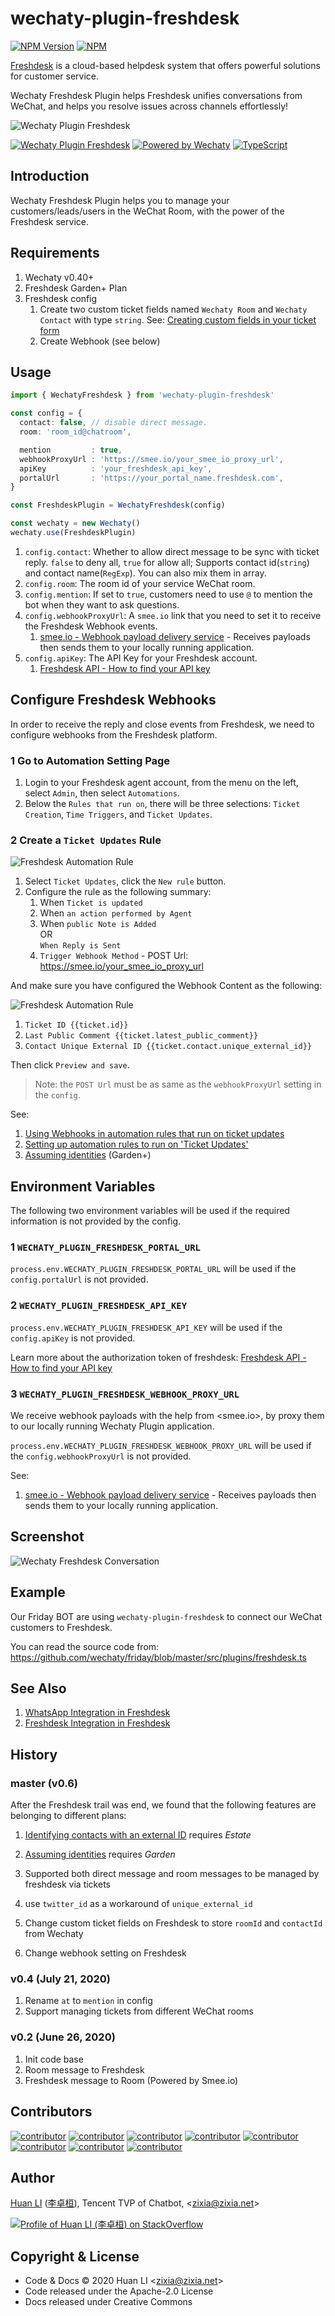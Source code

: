 # wechaty-plugin-freshdesk

[![NPM Version](https://img.shields.io/npm/v/wechaty-plugin-freshdesk?color=brightgreen)](https://www.npmjs.com/package/wechaty-plugin-freshdesk)
[![NPM](https://github.com/wechaty/wechaty-plugin-freshdesk/workflows/NPM/badge.svg)](https://github.com/wechaty/wechaty-plugin-freshdesk/actions?query=workflow%3ANPM)

[Freshdesk](https://freshdesk.com) is a cloud-based helpdesk system that offers powerful solutions for customer service.

Wechaty Freshdesk Plugin helps Freshdesk unifies conversations from WeChat, and helps you resolve issues across channels effortlessly!

![Wechaty Plugin Freshdesk](docs/images/freshdesk-wechaty.png)

[![Wechaty Plugin Freshdesk](https://img.shields.io/badge/Wechaty%20Plugin-Freshdesk-brightgreen.svg)](https://github.com/wechaty/wechaty-plugin-freshdesk)
[![Powered by Wechaty](https://img.shields.io/badge/Powered%20By-Wechaty-brightgreen.svg)](https://github.com/Wechaty/wechaty)
[![TypeScript](https://img.shields.io/badge/%3C%2F%3E-TypeScript-blue.svg)](https://www.typescriptlang.org/)

## Introduction

Wechaty Freshdesk Plugin helps you to manage your customers/leads/users in the WeChat Room, with the power of the Freshdesk service.

## Requirements

1. Wechaty v0.40+
1. Freshdesk Garden+ Plan
1. Freshdesk config
    1. Create two custom ticket fields named `Wechaty Room` and `Wechaty Contact` with type `string`. See: [Creating custom fields in your ticket form](https://support.freshdesk.com/support/solutions/articles/37596-creating-custom-fields-in-your-ticket-form)
    1. Create Webhook (see below)

## Usage

```ts
import { WechatyFreshdesk } from 'wechaty-plugin-freshdesk'

const config = {
  contact: false, // disable direct message.
  room: 'room_id@chatroom',

  mention         : true,
  webhookProxyUrl : 'https://smee.io/your_smee_io_proxy_url',
  apiKey          : 'your_freshdesk_api_key',
  portalUrl       : 'https://your_portal_name.freshdesk.com',
}

const FreshdeskPlugin = WechatyFreshdesk(config)

const wechaty = new Wechaty()
wechaty.use(FreshdeskPlugin)
```

1. `config.contact`: Whether to allow direct message to be sync with ticket reply. `false` to deny all, `true` for allow all; Supports contact id(`string`) and contact name(`RegExp`). You can also mix them in array.
1. `config.room`: The room id of your service WeChat room.
1. `config.mention`: If set to `true`, customers need to use `@` to mention the bot when they want to ask questions.
1. `config.webhookProxyUrl`: A `smee.io` link that you need to set it to receive the Freshdesk Webhook events.
    1. [smee.io - Webhook payload delivery service](https://smee.io/) - Receives payloads then sends them to your locally running application.
1. `config.apiKey`: The API Key for your Freshdesk account.
    1. [Freshdesk API - How to find your API key](https://support.freshdesk.com/support/solutions/articles/215517-how-to-find-your-api-key)

## Configure Freshdesk Webhooks

In order to receive the reply and close events from Freshdesk, we need to configure webhooks from the Freshdesk platform.

### 1 Go to Automation Setting Page

1. Login to your Freshdesk agent account, from the menu on the left, select `Admin`, then select `Automations`.
1. Below the `Rules that run on`, there will be three selections: `Ticket Creation`, `Time Triggers`, and `Ticket Updates`.

### 2 Create a `Ticket Updates` Rule

![Freshdesk Automation Rule](docs/images/freshdesk-automations-rule.png)

1. Select `Ticket Updates`, click the `New rule` button.
1. Configure the rule as the following summary:
    1. When `Ticket is updated`
    1. When `an action performed by Agent`
    1. When `public Note is Added`  
        OR  
        `When Reply is Sent`
    1. `Trigger Webhook Method` - POST Url: <https://smee.io/your_smee_io_proxy_url>

And make sure you have configured the Webhook Content as the following:

![Freshdesk Automation Rule](docs/images/freshdesk-automations-webhook.png)

1. `Ticket ID {{ticket.id}}`
1. `Last Public Comment {{ticket.latest_public_comment}}`
1. `Contact Unique External ID {{ticket.contact.unique_external_id}}`

Then click `Preview and save`.

> Note: the `POST Url` must be as same as the `webhookProxyUrl` setting in the `config`.

See:

1. [Using Webhooks in automation rules that run on ticket updates](https://support.freshdesk.com/support/solutions/articles/132589-using-webhooks-in-automation-rules-that-run-on-ticket-updates)
1. [Setting up automation rules to run on 'Ticket Updates'](https://support.freshdesk.com/support/solutions/articles/99047-setting-up-automation-rules-to-run-on-ticket-updates)
1. [Assuming identities](https://support.freshdesk.com/support/solutions/articles/224634-assuming-identities) (Garden+)

## Environment Variables

The following two environment variables will be used if the required information is not provided by the config.

### 1 `WECHATY_PLUGIN_FRESHDESK_PORTAL_URL`

`process.env.WECHATY_PLUGIN_FRESHDESK_PORTAL_URL` will be used if the `config.portalUrl` is not provided.

### 2 `WECHATY_PLUGIN_FRESHDESK_API_KEY`

`process.env.WECHATY_PLUGIN_FRESHDESK_API_KEY` will be used if the `config.apiKey` is not provided.

Learn more about the authorization token of freshdesk: [Freshdesk API - How to find your API key](https://support.freshdesk.com/support/solutions/articles/215517-how-to-find-your-api-key)

### 3 `WECHATY_PLUGIN_FRESHDESK_WEBHOOK_PROXY_URL`

We receive webhook payloads with the help from <smee.io>, by proxy them to our locally running Wechaty Plugin application.

`process.env.WECHATY_PLUGIN_FRESHDESK_WEBHOOK_PROXY_URL` will be used if the `config.webhookProxyUrl` is not provided.

See:

1. [smee.io - Webhook payload delivery service](https://smee.io/) - Receives payloads then sends them to your locally running application.

## Screenshot

![Wechaty Freshdesk Conversation](docs/images/wechaty-freshdesk-conversation.png)

## Example

Our Friday BOT are using `wechaty-plugin-freshdesk` to connect our WeChat customers to Freshdesk.

You can read the source code from: <https://github.com/wechaty/friday/blob/master/src/plugins/freshdesk.ts>

## See Also

1. [WhatsApp Integration in Freshdesk](https://support.freshdesk.com/support/solutions/articles/238137-whatsapp-integration)
1. [Freshdesk Integration in Freshdesk](https://support.freshchat.com/support/solutions/articles/50000000131-freshdesk-integration)

## History

### master (v0.6)

After the Freshdesk trail was end, we found that the following features are belonging to different plans:

1. [Identifying contacts with an external ID](https://support.freshdesk.com/support/solutions/articles/226804-identifying-contacts-with-an-external-id) requires _Estate_
1. [Assuming identities](https://support.freshdesk.com/support/solutions/articles/224634-assuming-identities) requires _Garden_

1. Supported both direct message and room messages to be managed by freshdesk via tickets
1. use `twitter_id` as a workaround of `unique_external_id`
1. Change custom ticket fields on Freshdesk to store `roomId` and `contactId` from Wechaty
1. Change webhook setting on Freshdesk

### v0.4 (July 21, 2020)

1. Rename `at` to `mention` in config
1. Support managing tickets from different WeChat rooms

### v0.2 (June 26, 2020)

1. Init code base
1. Room message to Freshdesk
1. Freshdesk message to Room (Powered by Smee.io)

## Contributors

[![contributor](https://sourcerer.io/fame/huan/wechaty/wechaty-plugin-freshdesk/images/0)](https://sourcerer.io/fame/huan/wechaty/wechaty-plugin-freshdesk/links/0)
[![contributor](https://sourcerer.io/fame/huan/wechaty/wechaty-plugin-freshdesk/images/1)](https://sourcerer.io/fame/huan/wechaty/wechaty-plugin-freshdesk/links/1)
[![contributor](https://sourcerer.io/fame/huan/wechaty/wechaty-plugin-freshdesk/images/2)](https://sourcerer.io/fame/huan/wechaty/wechaty-plugin-freshdesk/links/2)
[![contributor](https://sourcerer.io/fame/huan/wechaty/wechaty-plugin-freshdesk/images/3)](https://sourcerer.io/fame/huan/wechaty/wechaty-plugin-freshdesk/links/3)
[![contributor](https://sourcerer.io/fame/huan/wechaty/wechaty-plugin-freshdesk/images/4)](https://sourcerer.io/fame/huan/wechaty/wechaty-plugin-freshdesk/links/4)
[![contributor](https://sourcerer.io/fame/huan/wechaty/wechaty-plugin-freshdesk/images/5)](https://sourcerer.io/fame/huan/wechaty/wechaty-plugin-freshdesk/links/5)
[![contributor](https://sourcerer.io/fame/huan/wechaty/wechaty-plugin-freshdesk/images/6)](https://sourcerer.io/fame/huan/wechaty/wechaty-plugin-freshdesk/links/6)
[![contributor](https://sourcerer.io/fame/huan/wechaty/wechaty-plugin-freshdesk/images/7)](https://sourcerer.io/fame/huan/wechaty/wechaty-plugin-freshdesk/links/7)

## Author

[Huan LI](https://github.com/huan) ([李卓桓](http://linkedin.com/in/zixia)),
Tencent TVP of Chatbot, \<zixia@zixia.net\>

[![Profile of Huan LI (李卓桓) on StackOverflow](https://stackexchange.com/users/flair/265499.png)](https://stackexchange.com/users/265499)

## Copyright & License

* Code & Docs © 2020 Huan LI \<zixia@zixia.net\>
* Code released under the Apache-2.0 License
* Docs released under Creative Commons
